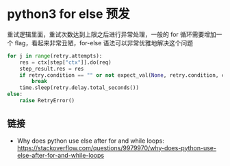 # python3 for else 预发

[//]: <> (python3, for, else, 循环)

重试逻辑里面，重试次数达到上限之后进行异常处理，一般的 for 循环需要增加一个 flag，看起来非常丑陋，for-else 语法可以非常优雅地解决这个问题

```python
for j in range(retry.attempts):
    res = ctx[step["ctx"]].do(req)
    step_result.res = res
    if retry.condition == "" or not expect_val(None, retry.condition, case=case_result, step=step_result, var=var):
        break
    time.sleep(retry.delay.total_seconds())
else:
    raise RetryError()
```

## 链接

- Why does python use else after for and while loops: <https://stackoverflow.com/questions/9979970/why-does-python-use-else-after-for-and-while-loops>

